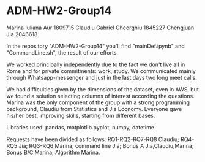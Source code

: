 # ADM-HW2-Group14

Marina Iuliana Aur 1809715
Claudiu Gabriel Gheorghiu 1845227
Chengjuan Jia 2046618

In the repository "ADM-HW2-Group14" you'll find "mainDef.ipynb" and "CommandLine.sh", the result of our efforts.

We worked principally independently due to the fact we don't live all in Rome and for private commitments: work, study. We communicated mainly through Whatsapp-messenger and just in the last days two long meet calls.

We had difficulties given by the dimensions of the dataset, even in AWS, but we found a solution selecting columns of interest according the questions.
Marina was the only component of the group with a strong programming background, Claudiu from Statistics and Jia Economy. Everyone gave his/her best, improving skills, starting from different bases.

Libraries used: pandas, matplotlib.pyplot, numpy, datetime.

Requests have been divided as follows: RQ1-RQ2-RQ7-RQ8 Claudiu; RQ4-RQ5 Jia;  RQ3-RQ6 Marina; command line Jia; Bonus A Jia,Claudiu,Marina; Bonus B/C Marina; Algorithm Marina.
